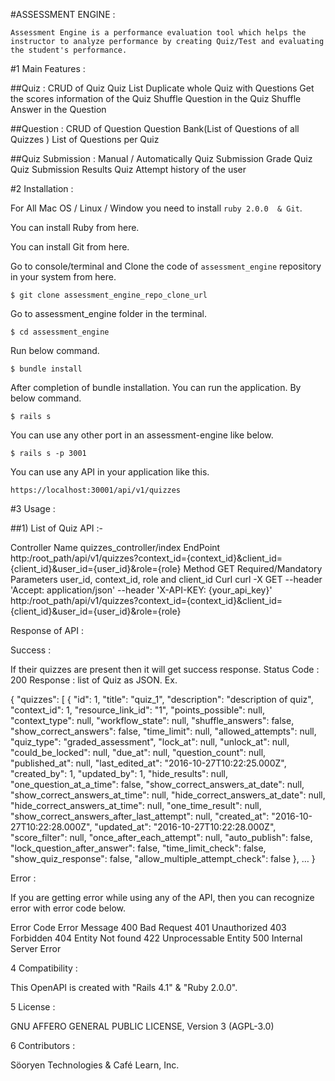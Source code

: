 #ASSESSMENT ENGINE :

	Assessment Engine is a performance evaluation tool which helps the instructor to analyze performance by creating Quiz/Test and evaluating the student's performance.

#1 Main Features :
	

##Quiz :
	CRUD of Quiz
	Quiz List
	Duplicate whole Quiz with Questions
	Get the scores information of the Quiz
	Shuffle Question in the Quiz
	Shuffle Answer in the Question 

##Question :
	CRUD of Question
	Question Bank(List of Questions of all Quizzes )
	List of Questions per Quiz

##Quiz Submission :
	Manual / Automatically Quiz Submission
	Grade Quiz
	Quiz Submission Results
	Quiz Attempt history of the user


#2 Installation :

For All Mac OS / Linux / Window you need to install `ruby 2.0.0  & Git`.

You can install Ruby from here. 

You can install Git from here. 
				 	
Go to console/terminal and Clone the code of `assessment_engine` repository in your system from here.
		
`$ git clone assessment_engine_repo_clone_url`

Go to assessment_engine folder in the terminal.
	
`$ cd assessment_engine`

Run below command.	

`$ bundle install`

After completion of bundle installation. You can run the application. By below command.
		
`$ rails s`
		 	
You can use any other port in an assessment-engine like below.	

`$ rails s -p 3001`
		 	
You can use any API in your application like this.
			
`https://localhost:30001/api/v1/quizzes`
	
#3 Usage 	: 	
	
##1) List of Quiz API :-
	
Controller Name
quizzes_controller/index
EndPoint
http:/root_path/api/v1/quizzes?context_id={context_id}&client_id={client_id}&user_id={user_id}&role={role}
Method
GET
Required/Mandatory Parameters
user_id, context_id, role and client_id
Curl
curl -X GET --header 'Accept: application/json' --header 'X-API-KEY: {your_api_key}'
http:/root_path/api/v1/quizzes?context_id={context_id}&client_id={client_id}&user_id={user_id}&role={role}

	
Response 	of API :

Success :	

If their quizzes are present then it will get success response.
Status Code : 200
Response : list of Quiz as JSON.
Ex.
	
{
"quizzes": [
{
"id": 1,
"title": "quiz_1",
"description": "description of quiz",
"context_id": 1,
"resource_link_id": "1",
"points_possible": null,
"context_type": null,
"workflow_state": null,
"shuffle_answers": false,
"show_correct_answers": false,
"time_limit": null,
"allowed_attempts": null,
"quiz_type": "graded_assessment",
"lock_at": null,
"unlock_at": null,
"could_be_locked": null,
"due_at": null,
"question_count": null,
"published_at": null,
"last_edited_at": "2016-10-27T10:22:25.000Z",
"created_by": 1,
"updated_by": 1,
"hide_results": null,
"one_question_at_a_time": false,
"show_correct_answers_at_date": null,
"show_correct_answers_at_time": null,
"hide_correct_answers_at_date": null,
"hide_correct_answers_at_time": null,
"one_time_result": null,
"show_correct_answers_after_last_attempt": null,
"created_at": "2016-10-27T10:22:28.000Z",
"updated_at": "2016-10-27T10:22:28.000Z",
"score_filter": null,
"once_after_each_attempt": null,
"auto_publish": false,
"lock_question_after_answer": false,
"time_limit_check": false,
"show_quiz_response": false,
"allow_multiple_attempt_check": false
},
…
}

Error 	: 

If you are getting error while using any of the API, then you can recognize error with error code below.	

Error Code
Error Message
400
Bad Request
401
Unauthorized
403
Forbidden
404
Entity Not found 
422
Unprocessable Entity
500
Internal Server Error
	


4 Compatibility 	:
	
This 	OpenAPI is created with "Rails  4.1" & "Ruby 2.0.0".
	
5 License 	:

GNU AFFERO GENERAL PUBLIC LICENSE, Version 3 (AGPL-3.0)

6 Contributors :
		
Söoryen Technologies & Café Learn, Inc.
